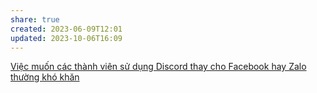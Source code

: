 ```yaml
---
share: true
created: 2023-06-09T12:01
updated: 2023-10-06T16:09
---
```


[Việc muốn các thành viên sử dụng Discord thay cho Facebook hay Zalo thường khó khăn](./Vi%E1%BB%87c%20mu%E1%BB%91n%20c%C3%A1c%20th%C3%A0nh%20vi%C3%AAn%20s%E1%BB%AD%20d%E1%BB%A5ng%20Discord%20thay%20cho%20Facebook%20hay%20Zalo%20th%C6%B0%E1%BB%9Dng%20kh%C3%B3%20kh%C4%83n.md)
